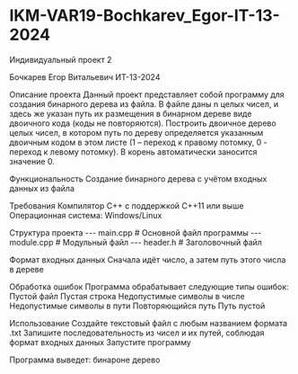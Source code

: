 # IKM-VAR19-Bochkarev_Egor-IT-13-2024
Индивидуальный проект 2

Бочкарев Егор Витальевич ИТ-13-2024

Описание проекта
Данный проект представляет собой программу для создания бинарного дерева из файла. В файле даны n целых чисел, и здесь же указан путь их размещения в бинарном дереве виде двоичного кода (коды не повторяются). Построить двоичное дерево целых чисел, в котором путь по дереву определяется указанным двоичным кодом в этом листе (1 – переход к правому потомку, 0 - переход к левому потомку). В корень автоматически заносится значение 0.

Функциональность
Создание бинарного дерева с учётом входных данных из файла

Требования Компилятор
C++ с поддержкой C++11 или выше
Операционная система: Windows/Linux

Структура проекта
--- main.cpp # Основной файл программы --- module.cpp # Модульный файл --- header.h # Заголовочный файл

Формат входных данных
Сначала идёт число, а затем путь этого числа в дереве

Обработка ошибок
Программа обрабатывает следующие типы ошибок:
Пустой файл
Пустая строка
Недопустимые символы в числе
Недопустимые символы в пути
Повторяющийся путь
Путь пустой

Использование
Создайте текстовый файл с любым названием формата .txt
Запишите последовательность из чисел и их путей, соблюдая формат входных данных
Запустите программу

Программа выведет: бинароне дерево
